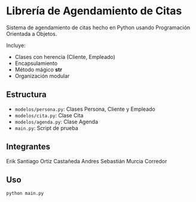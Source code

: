 # Librería de Agendamiento de Citas

Sistema de agendamiento de citas hecho en Python usando Programación Orientada a Objetos.

Incluye:
- Clases con herencia (Cliente, Empleado)
- Encapsulamiento
- Método mágico __str__
- Organización modular

## Estructura

- `modelos/persona.py`: Clases Persona, Cliente y Empleado
- `modelos/cita.py`: Clase Cita
- `modelos/agenda.py`: Clase Agenda
- `main.py`: Script de prueba

## Integrantes

Erik Santiago Ortiz Castañeda
Andres Sebastián Murcia Corredor

## Uso

```bash
python main.py

